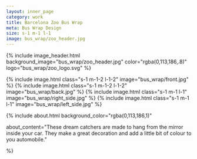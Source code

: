 ```yaml
---
layout: inner_page
category: work
title: Barcelona Zoo Bus Wrap
meta: Bus Wrap Design 
size: s-1 m-1 l-1
image: bus_wrap/zoo_header.jpg
---
```


{% include image_header.html background_image="bus_wrap/zoo_header.jpg" color="rgba(0,113,186,.8)" logo="bus_wrap/zoo_logo.svg" %}

{% include image.html class="s-1 m-1-2 l-1-2" image="bus_wrap/front.jpg" %}
{% include image.html class="s-1 m-1-2 l-1-2" image="bus_wrap/back.jpg" %}
{% include image.html class="s-1 m-1 l-1" image="bus_wrap/right_side.jpg" %}
{% include image.html class="s-1 m-1 l-1" image="bus_wrap/left_side.jpg" %}

{% include about.html background_color="rgba(0,113,186,1)"

about_content="These dream catchers are made to hang from the mirror inside your car. They make a great decoration and add a little bit of colour to you automobile." 

%}